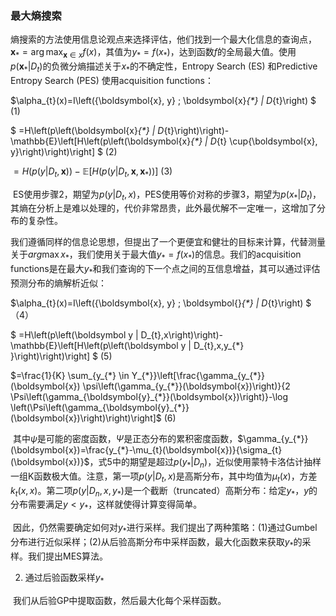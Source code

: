 ### 最大熵搜索

​       熵搜索的方法使用信息论观点来选择评估，他们找到一个最大化信息的查询点，$\boldsymbol{x}_{*}=\arg \max _{\boldsymbol{x} \in x} f(x)$，其值为${y}_{*}=f({x}_{*})$，达到函数$f$的全局最大值。使用$p\left(\boldsymbol{x}_{*} | D_{t}\right)$的负微分熵描述关于${x}_{*}$的不确定性，Entropy Search (ES) 和Predictive Entropy Search (PES) 使用acquisition functions：

$\alpha_{t}(x)=I\left(\{\boldsymbol{x}, y\} ; \boldsymbol{x}_{*} | D_{t}\right) $                                                       (1)

$
=H\left(p\left(\boldsymbol{x}_{*} | D_{t}\right)\right)-\mathbb{E}\left[H\left(p\left(\boldsymbol{x}_{*} | D_{t} \cup\{\boldsymbol{x}, y\}\right)\right)\right] $                   (2)

$=H\left(p\left(y | D_{t}, \boldsymbol{x}\right)\right)-\mathbb{E}\left[H\left(p\left(y | D_{t}, \boldsymbol{x}, \boldsymbol{x}_{*}\right)\right)\right]$                        (3)

​       ES使用步骤2，期望为$p(y | D_{t},x)$，PES使用等价对称的步骤3，期望为$p(x_{*} | D_{t})$，其熵在分析上是难以处理的，代价非常昂贵，此外最优解不一定唯一，这增加了分布的复杂性。

​      我们遵循同样的信息论思想，但提出了一个更便宜和健壮的目标来计算，代替测量关于$arg \max x_{*}$，我们使用关于最大值$y_{*}=f(x_{*})$的信息。我们的acquisition functions是在最大$y_{*}$和我们查询的下一个点之间的互信息增益，其可以通过评估预测分布的熵解析近似：

$\alpha_{t}(x)=I\left(\{\boldsymbol{x}, y\} ; \boldsymbol{}_{*} | D_{t}\right) $                                                         （4）

$
=H\left(p\left(\boldsymbol y | D_{t},x\right)\right)-\mathbb{E}\left[H\left(p\left(\boldsymbol y | D_{t},x,y_{*} \}\right)\right)\right] $                         (5)

$=\frac{1}{K} \sum_{y_{*} \in Y_{*}}\left[\frac{\gamma_{y_{*}}(\boldsymbol{x}) \psi\left(\gamma_{y_{*}}(\boldsymbol{x})\right)}{2 \Psi\left(\gamma_{\boldsymbol{y}_{*}}(\boldsymbol{x})\right)}-\log \left(\Psi\left(\gamma_{\boldsymbol{y}_{*}}(\boldsymbol{x})\right)\right)\right]$                  (6)

​    其中$\psi$是可能的密度函数，$\Psi$是正态分布的累积密度函数，$\gamma_{y_{*}}(\boldsymbol{x})=\frac{y_{*}-\mu_{t}(\boldsymbol{x})}{\sigma_{t}(\boldsymbol{x})}$，式5中的期望是超过$p(y_{*} | D_{n})$，近似使用蒙特卡洛估计抽样一组K函数极大值。注意，第一项$p( y | D_{t},x)$是高斯分布，其中均值为$\mu_{t}(x)$，方差$k_{t}(x,x)$。第二项$p( y | D_{n},x,y_{*})$是一个截断（truncated）高斯分布：给定$y_{*}$，$y$的分布需要满足$y<y_{*}$，这样就使得计算变得简单。

​      因此，仍然需要确定如何对$y_{*}$进行采样。我们提出了两种策略：(1)通过Gumbel分布进行近似采样；(2)从后验高斯分布中采样函数，最大化函数来获取$y_{*}$的采样。我们提出MES算法。



2. 通过后验函数采样$y_{*}$

​     我们从后验GP中提取函数，然后最大化每个采样函数。

